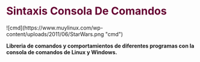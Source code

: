 <h1 style="color:#660033"> Sintaxis Consola De Comandos</h1>
![cmd](https://www.muylinux.com/wp-content/uploads/2011/06/StarWars.png "cmd")

**Libreria de comandos y comportamientos de diferentes programas con la consola de comandos de Linux y Windows.**

